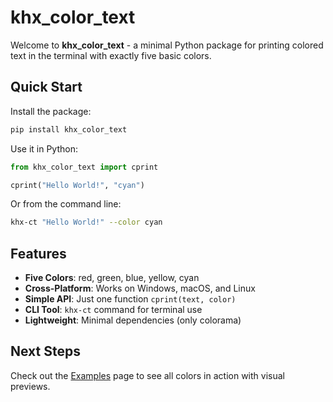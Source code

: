 # khx_color_text

Welcome to **khx_color_text** - a minimal Python package for printing colored text in the terminal with exactly five basic colors.

## Quick Start

Install the package:

```bash
pip install khx_color_text
```

Use it in Python:

```python
from khx_color_text import cprint

cprint("Hello World!", "cyan")
```

Or from the command line:

```bash
khx-ct "Hello World!" --color cyan
```

## Features

- **Five Colors**: red, green, blue, yellow, cyan
- **Cross-Platform**: Works on Windows, macOS, and Linux
- **Simple API**: Just one function `cprint(text, color)`
- **CLI Tool**: `khx-ct` command for terminal use
- **Lightweight**: Minimal dependencies (only colorama)

## Next Steps

Check out the [Examples](examples.md) page to see all colors in action with visual previews.